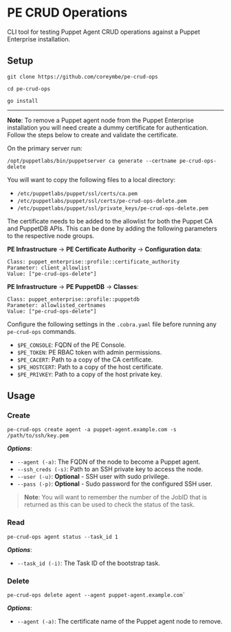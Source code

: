 # PE CRUD Operations

CLI tool for testing Puppet Agent CRUD operations against a Puppet Enterprise installation.

## Setup

```
git clone https://github.com/coreymbe/pe-crud-ops
```

```
cd pe-crud-ops
```

```
go install
```

---

**Note**: To remove a Puppet agent node from the Puppet Enterprise installation you will need create a dummy certificate for authentication. Follow the steps below to create and validate the certificate.

On the primary server run:

```
/opt/puppetlabs/bin/puppetserver ca generate --certname pe-crud-ops-delete
```

You will want to copy the following files to a local directory:

  * `/etc/puppetlabs/puppet/ssl/certs/ca.pem`
  * `/etc/puppetlabs/puppet/ssl/certs/pe-crud-ops-delete.pem`
  * `/etc/puppetlabs/puppet/ssl/private_keys/pe-crud-ops-delete.pem`


The certificate needs to be added to the allowlist for both the Puppet CA and PuppetDB APIs. This can be done by adding the following parameters to the respective node groups.

**PE Infrastructure** -> **PE Certificate Authority** -> **Configuration data**:

```
Class: puppet_enterprise::profile::certificate_authority
Parameter: client_allowlist
Value: ["pe-crud-ops-delete"]
```

**PE Infrastructure** -> **PE PuppetDB** -> **Classes**:

```
Class: puppet_enterprise::profile::puppetdb
Parameter: allowlisted_certnames
Value: ["pe-crud-ops-delete"]
```

Configure the following settings in the `.cobra.yaml` file before running any `pe-crud-ops` commands.

  * `$PE_CONSOLE`: FQDN of the PE Console.
  * `$PE_TOKEN`: PE RBAC token with admin permissions.
  *	`$PE_CACERT`: Path to a copy of the CA certificate.
  * `$PE_HOSTCERT`: Path to a copy of the host certificate.
  * `$PE_PRIVKEY`: Path to a copy of the host private key.

## Usage

### Create

```
pe-crud-ops create agent -a puppet-agent.example.com -s /path/to/ssh/key.pem
```

***Options***:

  * `--agent (-a)`: The FQDN of the node to become a Puppet agent.
  * `--ssh_creds (-s)`: Path to an SSH private key to access the node.
  * `--user (-u)`: __Optional__ - SSH user with sudo privilege.
  * `--pass (-p)`: __Optional__ - Sudo password for the configured SSH user.

> **Note**: You will want to remember the number of the JobID that is returned as this can be used to check the status of the task.

### Read

```
pe-crud-ops agent status --task_id 1
```

***Options***:

  * `--task_id (-i)`: The Task ID of the bootstrap task.

### Delete

```
pe-crud-ops delete agent --agent puppet-agent.example.com`
```

***Options***:

  * `--agent (-a)`: The certificate name of the Puppet agent node to remove.
